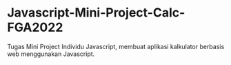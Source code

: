 # Javascript-Mini-Project-Calc-FGA2022
Tugas Mini Project Individu Javascript, membuat aplikasi kalkulator berbasis web menggunakan Javascript.
